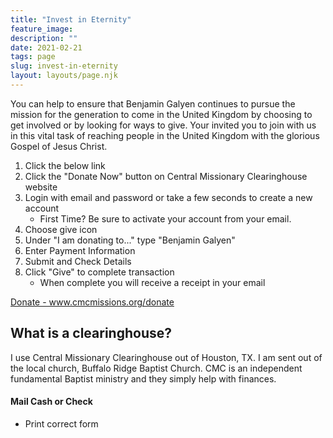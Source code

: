 ```yaml
---
title: "Invest in Eternity"
feature_image: 
description: ""
date: 2021-02-21
tags: page
slug: invest-in-eternity
layout: layouts/page.njk
---
```


You can help to ensure that Benjamin Galyen continues to pursue the mission for the generation to come in the United Kingdom by choosing to get involved or by looking for ways to give. Your invited you to join with us in this vital task of reaching people in the United Kingdom with the glorious Gospel of Jesus Christ.

1. Click the below link
2. Click the "Donate Now" button on Central Missionary Clearinghouse website
3. Login with email and password or take a few seconds to create a new account
    * First Time? Be sure to activate your account from your email.
4. Choose give icon
5. Under "I am donating to..." type "Benjamin Galyen"
6. Enter Payment Information
7. Submit and Check Details
8. Click "Give" to complete transaction
    * When complete you will receive a receipt in your email

<p><a target="_blank" href="https://cmcmissions.org/donate">Donate - www.cmcmissions.org/donate</a></p>

## What is a clearinghouse?

I use Central Missionary Clearinghouse out of Houston, TX.  I am sent out of the local church, Buffalo Ridge Baptist Church.  CMC is an independent fundamental Baptist ministry and they simply help with finances.

#### Mail Cash or Check

* Print correct form
    
